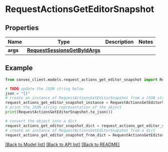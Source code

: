 # RequestActionsGetEditorSnapshot


## Properties

Name | Type | Description | Notes
------------ | ------------- | ------------- | -------------
**args** | [**RequestSessionsGetByIdArgs**](RequestSessionsGetByIdArgs.md) |  | 

## Example

```python
from convex_client.models.request_actions_get_editor_snapshot import RequestActionsGetEditorSnapshot

# TODO update the JSON string below
json = "{}"
# create an instance of RequestActionsGetEditorSnapshot from a JSON string
request_actions_get_editor_snapshot_instance = RequestActionsGetEditorSnapshot.from_json(json)
# print the JSON string representation of the object
print(RequestActionsGetEditorSnapshot.to_json())

# convert the object into a dict
request_actions_get_editor_snapshot_dict = request_actions_get_editor_snapshot_instance.to_dict()
# create an instance of RequestActionsGetEditorSnapshot from a dict
request_actions_get_editor_snapshot_from_dict = RequestActionsGetEditorSnapshot.from_dict(request_actions_get_editor_snapshot_dict)
```
[[Back to Model list]](../README.md#documentation-for-models) [[Back to API list]](../README.md#documentation-for-api-endpoints) [[Back to README]](../README.md)



